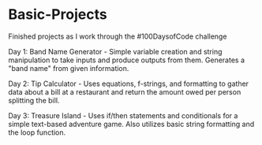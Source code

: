 # Basic-Projects
Finished projects as I work through the #100DaysofCode challenge

Day 1: Band Name Generator - Simple variable creation and string manipulation to take inputs and produce outputs from them. Generates a "band name" from given information.

Day 2: Tip Calculator - Uses equations, f-strings, and formatting to gather data about a bill at a restaurant and return the amount owed per person splitting the bill.

Day 3: Treasure Island - Uses if/then statements and conditionals for a simple text-based adventure game. Also utilizes basic string formatting and the loop function.
